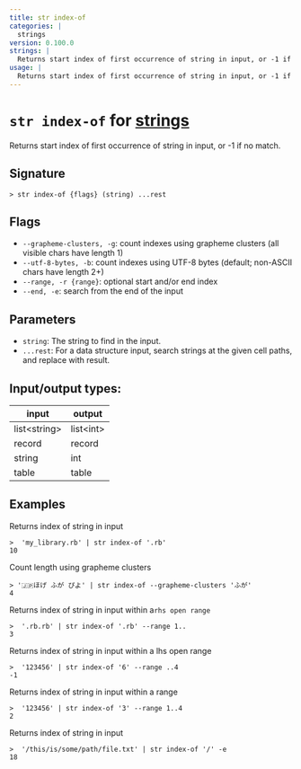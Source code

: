 ```yaml
---
title: str index-of
categories: |
  strings
version: 0.100.0
strings: |
  Returns start index of first occurrence of string in input, or -1 if no match.
usage: |
  Returns start index of first occurrence of string in input, or -1 if no match.
---
```

<!-- This file is automatically generated. Please edit the command in https://github.com/nushell/nushell instead. -->

# `str index-of` for [strings](/commands/categories/strings.md)

<div class='command-title'>Returns start index of first occurrence of string in input, or -1 if no match.</div>

## Signature

```> str index-of {flags} (string) ...rest```

## Flags

 -  `--grapheme-clusters, -g`: count indexes using grapheme clusters (all visible chars have length 1)
 -  `--utf-8-bytes, -b`: count indexes using UTF-8 bytes (default; non-ASCII chars have length 2+)
 -  `--range, -r {range}`: optional start and/or end index
 -  `--end, -e`: search from the end of the input

## Parameters

 -  `string`: The string to find in the input.
 -  `...rest`: For a data structure input, search strings at the given cell paths, and replace with result.


## Input/output types:

| input        | output    |
| ------------ | --------- |
| list\<string\> | list\<int\> |
| record       | record    |
| string       | int       |
| table        | table     |
## Examples

Returns index of string in input
```nu
>  'my_library.rb' | str index-of '.rb'
10
```

Count length using grapheme clusters
```nu
> '🇯🇵ほげ ふが ぴよ' | str index-of --grapheme-clusters 'ふが'
4
```

Returns index of string in input within a`rhs open range`
```nu
>  '.rb.rb' | str index-of '.rb' --range 1..
3
```

Returns index of string in input within a lhs open range
```nu
>  '123456' | str index-of '6' --range ..4
-1
```

Returns index of string in input within a range
```nu
>  '123456' | str index-of '3' --range 1..4
2
```

Returns index of string in input
```nu
>  '/this/is/some/path/file.txt' | str index-of '/' -e
18
```
